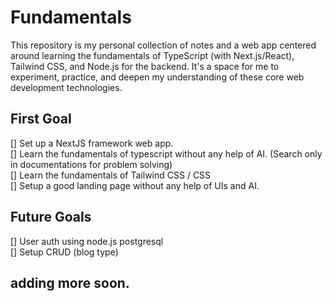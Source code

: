 # Fundamentals
This repository is my personal collection of notes and a web app centered around learning the fundamentals of TypeScript (with Next.js/React), Tailwind CSS, and Node.js for the backend. It's a space for me to experiment, practice, and deepen my understanding of these core web development technologies.

## First Goal
[] Set up a NextJS framework web app.  
[] Learn the fundamentals of typescript without any help of AI. (Search only in documentations for problem solving)  
[] Learn the fundamentals of Tailwind CSS / CSS   
[] Setup a good landing page without any help of UIs and AI.  

## Future Goals
[] User auth using node.js postgresql  
[] Setup CRUD (blog type)  

## adding more soon.
